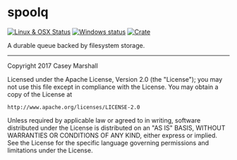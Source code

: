 # spoolq
[![Linux & OSX Status](https://travis-ci.org/cmars/spoolq.svg?branch=master)](https://travis-ci.org/cmars/spoolq)
[![Windows status](https://ci.appveyor.com/api/projects/status/efgyafhusu0kjpc4?svg=true)](https://ci.appveyor.com/project/cmars/spoolq)
[![Crate](https://img.shields.io/crates/v/spoolq.svg)](https://crates.io/crates/spoolq)

A durable queue backed by filesystem storage.

---

Copyright 2017  Casey Marshall

Licensed under the Apache License, Version 2.0 (the "License");
you may not use this file except in compliance with the License.
You may obtain a copy of the License at

    http://www.apache.org/licenses/LICENSE-2.0

Unless required by applicable law or agreed to in writing, software
distributed under the License is distributed on an "AS IS" BASIS,
WITHOUT WARRANTIES OR CONDITIONS OF ANY KIND, either express or implied.
See the License for the specific language governing permissions and
limitations under the License.
